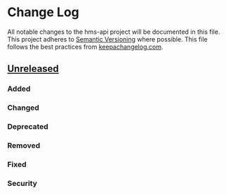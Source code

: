 # Change Log

All notable changes to the hms-api project will be documented in this file. This project adheres to [Semantic Versioning](http://semver.org/) where possible. This file follows the best practices from [keepachangelog.com](http://keepachangelog.com/).

## [Unreleased]()

### Added

### Changed

### Deprecated

### Removed

### Fixed

### Security

